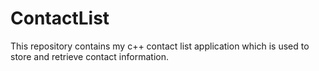 # ContactList
This repository contains my c++ contact list application which is used to store and retrieve contact information.
